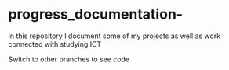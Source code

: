 # progress_documentation-
In this repository I document some of my projects as well as work connected with studying ICT

Switch to other branches to see code 
